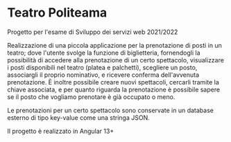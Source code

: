# Teatro Politeama

Progetto per l'esame di Sviluppo dei servizi web 2021/2022

Realizzazione di una piccola applicazione per la prenotazione di posti in un teatro; dove l'utente svolge la funzione di biglietteria, fornendogli la possibilità di accedere alla prenotazione di un certo spettacolo, visualizzare i posti disponibili nel teatro (platea e palchetti), scegliere un posto, associargli il proprio nominativo, e ricevere conferma dell'avvenuta prenotazione.
È inoltre possibile creare nuovi spettacoli, cercarli tramite la chiave associata, e per quanto riguarda la prenotazione è possibile sapere se il posto che vogliamo prenotare è già occupato o meno.

Le prenotazioni per un certo spettacolo sono conservate in un database esterno di tipo key-value come una stringa JSON.

Il progetto è realizzato in Angular 13+

